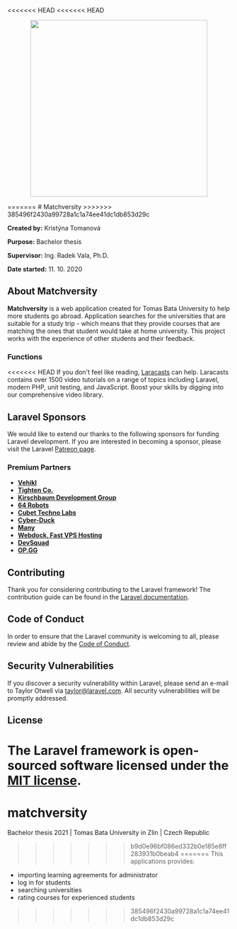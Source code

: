<<<<<<< HEAD
<<<<<<< HEAD
<p align="center"><a href="https://laravel.com" target="_blank"><img src="https://raw.githubusercontent.com/laravel/art/master/logo-lockup/5%20SVG/2%20CMYK/1%20Full%20Color/laravel-logolockup-cmyk-red.svg" width="400"></a></p>
=======
# Matchversity
>>>>>>> 385496f2430a99728a1c1a74ee41dc1db853d29c

**Created by:** Kristýna Tomanová

**Purpose:** Bachelor thesis

**Supervisor:** Ing. Radek Vala, Ph.D.

**Date started:** 11. 10. 2020

## About Matchversity

**Matchversity** is a web application created for Tomas Bata University to help more students go abroad. Application searches for the universities that are suitable for a study trip - which means that they provide courses that are matching the ones that student would take at home university. This project works with the experience of other students and their feedback.

### Functions

<<<<<<< HEAD
If you don't feel like reading, [Laracasts](https://laracasts.com) can help. Laracasts contains over 1500 video tutorials on a range of topics including Laravel, modern PHP, unit testing, and JavaScript. Boost your skills by digging into our comprehensive video library.

## Laravel Sponsors

We would like to extend our thanks to the following sponsors for funding Laravel development. If you are interested in becoming a sponsor, please visit the Laravel [Patreon page](https://patreon.com/taylorotwell).

### Premium Partners

- **[Vehikl](https://vehikl.com/)**
- **[Tighten Co.](https://tighten.co)**
- **[Kirschbaum Development Group](https://kirschbaumdevelopment.com)**
- **[64 Robots](https://64robots.com)**
- **[Cubet Techno Labs](https://cubettech.com)**
- **[Cyber-Duck](https://cyber-duck.co.uk)**
- **[Many](https://www.many.co.uk)**
- **[Webdock, Fast VPS Hosting](https://www.webdock.io/en)**
- **[DevSquad](https://devsquad.com)**
- **[OP.GG](https://op.gg)**

## Contributing

Thank you for considering contributing to the Laravel framework! The contribution guide can be found in the [Laravel documentation](https://laravel.com/docs/contributions).

## Code of Conduct

In order to ensure that the Laravel community is welcoming to all, please review and abide by the [Code of Conduct](https://laravel.com/docs/contributions#code-of-conduct).

## Security Vulnerabilities

If you discover a security vulnerability within Laravel, please send an e-mail to Taylor Otwell via [taylor@laravel.com](mailto:taylor@laravel.com). All security vulnerabilities will be promptly addressed.

## License

The Laravel framework is open-sourced software licensed under the [MIT license](https://opensource.org/licenses/MIT).
=======
# matchversity
Bachelor thesis 2021    |    Tomas Bata University in Zlín    |    Czech Republic
>>>>>>> b9d0e96bf086ed332b0e185e8ff283931b0beab4
=======
This applications provides:
- importing learning agreements for administrator
- log in for students
- searching universities
- rating courses for experienced students
>>>>>>> 385496f2430a99728a1c1a74ee41dc1db853d29c
